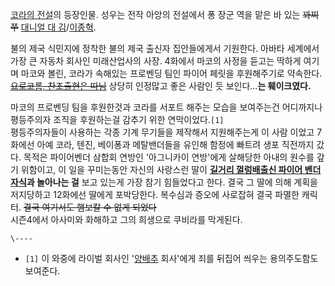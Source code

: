 [코라의 전설](%EC%BD%94%EB%9D%BC%EC%9D%98%20%EC%A0%84%EC%84%A4.md)의 등장인물. 성우는 전작
아앙의 전설에서 퐁 장군 역을 맡은 바 있는 <del>꽈찌쭈</del> [대니얼 대 김](%EB%8C%80%EB%8B%88%EC%96%BC%20%EB%8C%80%20%EA%B9%80.md)/[이종혁](%EC%9D%B4%EC%A2%85%ED%98%81.md).  

불의 제국 식민지에 정착한 불의 제국 출신자 집안들에게서 기원한다. 아바타 세계에서 가장 큰 자동차 회사인 미래산업사의 사장. 4화에서
마코의 사정을 듣고는 딱하게 여기며 마코와 볼린, 코라가 속해있는 프로벤딩 팀인 파이어 페릿을 후원해주기로 약속한다. <del>[요로코롬,
찬조출현은 따님](http://25.media.tumblr.com/tumblr_m6399deoli1qbm5eao1_400.gif)</del>
상당히 인정많고 좋은 사람인 듯 보인다...**는 훼이크였다.**

마코의 프로벤딩 팀을 후원한것과 코라를 서포트 해주는 모습을 보여주는건 어디까지나 평등주의자 조직을 후원하는걸 감추기 위한
연막이었다.`[1]`  
평등주의자들이 사용하는 각종 기계 무기들을 제작해서 지원해주는게 이 사람 이었고 7화에선 아예 코라, 텐진, 베이퐁과 메탈밴더들을 유인해
함정에 빠트려 생포 직전까지 갔다. 목적은 파이어벤더 삼합회 연방인 '아그니카이 연방'에게 살해당한 아내의 원수를 갚기 위함이고, 이 일을
꾸미는동안 자신의 사랑스런 딸이 **[길거리 껄렁배출신 파이어 벤더자식](%EB%A7%88%EC%BD%94%28%EC%BD%94%EB%9D%BC%EC%9D%98%20%EC%A0%84%EC%84%A4%29.md)과 놀아나는 걸** 보고 있는게 가장 참기 힘들었다고 한다. 결국
그 딸에 의해 계획을 저지당하고 12화에선 딸에게 포박당한다. 복수심과 증오에 사로잡혀 결국 파멸한 캐릭터. <del>결국 여기서도 햄보칼
수 없게 되었다</del>  
시즌4에서 아사미와 화해하고 그의 희생으로 쿠비라를 막게된다.

`\----`

  * `[1]` 이 와중에 라이벌 회사인 '[양배추](%EC%96%91%EB%B0%B0%EC%B6%94.md) 회사'에게 죄를 뒤집어 씌우는 용의주도함도 보여준다.

